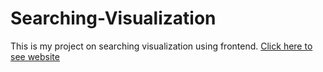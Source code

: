 # Searching-Visualization
This is my project on searching visualization using frontend.
[Click here to see website](https://harshitakaurchugh.github.io/Searching-Visualization/)
